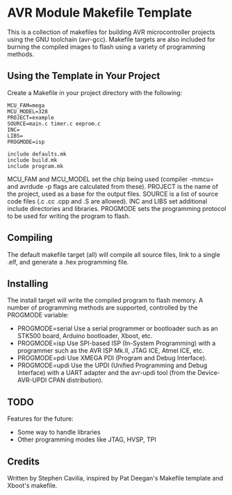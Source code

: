 AVR Module Makefile Template
============================

This is a collection of makefiles for building AVR microcontroller
projects using the GNU toolchain (avr-gcc). Makefile targets are also
included for burning the compiled images to flash using a variety of
programming methods.

Using the Template in Your Project
----------------------------------

Create a Makefile in your project directory with the following:

    MCU_FAM=mega
    MCU_MODEL=328
    PROJECT=example
    SOURCE=main.c timer.c eeprom.c
    INC=
    LIBS=
    PROGMODE=isp
    
    include defaults.mk
    include build.mk
    include program.mk

MCU\_FAM and MCU\_MODEL set the chip being used (compiler -mmcu= and
avrdude -p flags are calculated from these). PROJECT is the name of
the project, used as a base for the output files. SOURCE is a list of
source code files (.c .cc .cpp and .S are allowed). INC and LIBS set
additional include directories and libraries. PROGMODE sets the
programming protocol to be used for writing the program to flash.

Compiling
---------

The default makefile target (all) will compile all source files, link
to a single .elf, and generate a .hex programming file.

Installing
----------

The install target will write the compiled program to flash memory. A
number of programming methods are supported, controlled by the
PROGMODE variable:

  * PROGMODE=serial Use a serial programmer or bootloader such as an
    STK500 board, Arduino bootloader, Xboot, etc.
  * PROGMODE=isp Use SPI-based ISP (In-System Programming) with a
    programmer such as the AVR ISP Mk.II, JTAG ICE, Atmel ICE, etc.
  * PROGMODE=pdi Use XMEGA PDI (Program and Debug Interface).
  * PROGMODE=updi Use the UPDI (Unified Programming and Debug
    Interface) with a UART adapter and the avr-updi tool (from the
    Device-AVR-UPDI CPAN distribution).

TODO
----

Features for the future:

  * Some way to handle libraries
  * Other programming modes like JTAG, HVSP, TPI

Credits
-------

Written by Stephen Cavilia, inspired by Pat Deegan's Makefile template
and Xboot's makefile.
